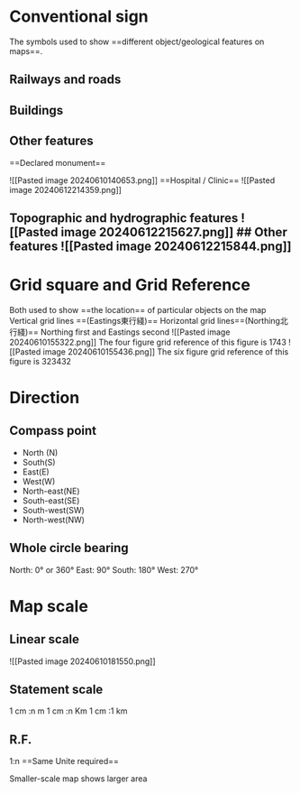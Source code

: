 # Conventional sign
The symbols used to show ==different object/geological features on maps==.
## Railways and roads

## Buildings

## Other  features
==Declared monument==

![[Pasted image 20240610140653.png]]
==Hospital / Clinic==
![[Pasted image 20240612214359.png]]
## Topographic and hydrographic features ![[Pasted image 20240612215627.png]] ## Other features ![[Pasted image 20240612215844.png]]
# Grid square and Grid Reference

Both used to show ==the location== of particular objects on the map
Vertical grid lines ==(Eastings東行綫)==
Horizontal grid lines==(Northing北行綫)==
Northing first and Eastings second
![[Pasted image 20240610155322.png]]
The four figure grid reference of this figure is 1743
![[Pasted image 20240610155436.png]]
The six figure grid reference of this figure is 323432

# Direction
## Compass point
- North (N)
- South(S)
- East(E)
- West(W)
- North-east(NE)
- South-east(SE)
- South-west(SW)
- North-west(NW)
## Whole circle bearing
North: 0° or 360° 
East: 90° 
South: 180° 
West: 270° 


# Map scale
## Linear scale
![[Pasted image 20240610181550.png]]

## Statement scale 
1 cm :n m
1 cm :n Km
1 cm :1 km

## R.F.

1:n
==Same Unite required==


Smaller-scale map shows larger area
